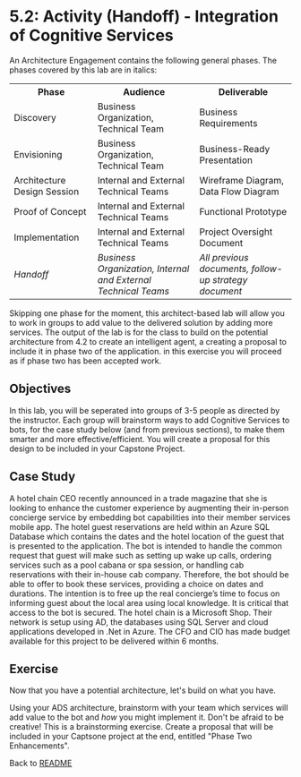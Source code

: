 # 5.2: Activity (Handoff) - Integration of Cognitive Services 

An Architecture Engagement contains the following general phases. The phases covered by this lab are in italics: 

 <table style="width:100%">
  <tr>
    <th><b>Phase</b></th>
    <th><b>Audience</b></th>
    <th><b>Deliverable</b></th>
  </tr>
  <tr>
    <td>Discovery</td>
    <td>Business Organization, Technical Team</td>
    <td>Business Requirements</td>
  </tr>
  <tr>
    <td>Envisioning</td>
    <td>Business Organization, Technical Team</td>
    <td>Business-Ready Presentation</td>
  </tr>
  <tr>
    <td>Architecture Design Session</td>
    <td>Internal and External Technical Teams</td>
    <td>Wireframe Diagram, Data Flow Diagram</td>
  </tr>
  <tr>
    <td>Proof of Concept</td>
    <td>Internal and External Technical Teams</td>
    <td>Functional Prototype</td>
  </tr>
  <tr>
    <td>Implementation</td>
    <td>Internal and External Technical Teams</td>
    <td>Project Oversight Document</td>
  </tr>
  <tr>
    <td><i>Handoff</i></td>
    <td><i>Business Organization, Internal and External Technical Teams</i></td>
    <td><i>All previous documents, follow-up strategy document</i></td>
  </tr>
</table> 

Skipping one phase for the moment, this architect-based lab will allow you to work in groups to add value to the delivered solution by adding more services. The output of the lab is for the class to build on the potential architecture from 4.2 to create an intelligent agent, a creating a proposal to include it in phase two of the application. in this exercise you will proceed as if phase two has been accepted work.

## Objectives

In this lab, you will be seperated into groups of 3-5 people as directed by the instructor. Each group will brainstorm ways to add Cognitive Services to bots, for the case study below (and from previous sections), to make them smarter and more effective/efficient. You will create a proposal for this design to be included in your Capstone Project.

## Case Study

A hotel chain CEO recently announced in a trade magazine that she is looking to enhance the customer experience by augmenting their in-person concierge service by embedding bot capabilities into their member services mobile app. The hotel guest reservations are held within an Azure SQL Database which contains the dates and the hotel location of the guest that is presented to the application. The bot is intended to handle the common request that guest will make such as setting up wake up calls, ordering services such as a pool cabana or spa session, or handling cab reservations with their in-house cab company. Therefore, the bot should be able to offer to book these services, providing a choice on dates and durations. The intention is to free up the real concierge’s time to focus on informing guest about the local area using local knowledge. It is critical that access to the bot is secured. The hotel chain is a Microsoft Shop. Their network is setup using AD, the databases using SQL Server and cloud applications developed in .Net in Azure. The CFO and CIO has made budget available for this project to be delivered within 6 months.

## Exercise

Now that you have a potential architecture, let's build on what you have.

Using your ADS architecture, brainstorm with your team which services will add value to the bot and _how_ you might implement it. Don't be afraid to be creative! This is a brainstorming exercise. Create a proposal that will be included in your Captsone project at the end, entitled "Phase Two Enhancements".

Back to [README](./readme.md)